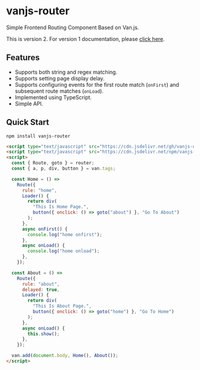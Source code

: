 # vanjs-router

Simple Frontend Routing Component Based on Van.js.

This is version 2. For version 1 documentation, please [click here](https://github.com/iuroc/vanjs-router/tree/79b190f56846bef9906de886ddf29f6c62b892db).

## Features

- Supports both string and regex matching.
- Supports setting page display delay.
- Supports configuring events for the first route match (`onFirst`) and subsequent route matches (`onLoad`).
- Implemented using TypeScript.
- Simple API.

## Quick Start

```shell
npm install vanjs-router
```

```html
<script type="text/javascript" src="https://cdn.jsdelivr.net/gh/vanjs-org/van/public/van-1.5.2.nomodule.min.js"></script>
<script type="text/javascript" src="https://cdn.jsdelivr.net/npm/vanjs-router@v2.1.3/dist/vanjs-router.iife.js"></script>
<script>
  const { Route, goto } = router;
  const { a, p, div, button } = van.tags;

  const Home = () =>
    Route({
      rule: "home",
      Loader() {
        return div(
          "This Is Home Page.",
          button({ onclick: () => goto("about") }, "Go To About")
        );
      },
      async onFirst() {
        console.log("home onfirst");
      },
      async onLoad() {
        console.log("home onload");
      },
    });

  const About = () =>
    Route({
      rule: "about",
      delayed: true,
      Loader() {
        return div(
          "This Is About Page.",
          button({ onclick: () => goto("home") }, "Go To Home")
        );
      },
      async onLoad() {
        this.show();
      },
    });

  van.add(document.body, Home(), About());
</script>
```
